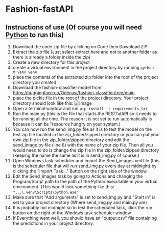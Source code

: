 # Fashion-fastAPI

## Instructions of use (Of course you will need [Python](python.org) to run this)

1. Download the code zip file by clicking on Code then Download ZIP
2. Extract the zip file (Just select extract here and not to another folder as there is already a folder inside the zip)
3. Create a new directory for this project
4. create a virtual environment in the project directory by running `python -m venv venv`
5. place the contents of the extracted zip folder into the root of the project directory you created 
6. Download the fashion-classifier model from https://huggingface.co/Odenusi/fashion-classifier/tree/main
7. place the pickle file in the root of the project directory. Your project directory should look like this: ![image](https://github.com/Odenusi/fashion-fastAPI/assets/126173522/6d5960d7-f261-4f71-9f21-317487d94dca)
8. Open a terminal window and run `pip install -r requirements.txt`
9. Run the main.py (this is the file that starts the RESTfulAPI so it needs to be running all the time. The reason it is not set to run automatically is because it can be "resource hungry on your system.)
10. You can now run the send_img.py file as it is to test the model on the test.zip file located in the zip_folder/zipped directory or you can put your own zip file in the zip_folder/zipped directory and edit the send_image.py file (line 8) with the name of your zip file. Then all you would need to do is change the zip file in the zip_folder/zipped directory (keeping the name the same as it is in send_img.py of course.)
11. Open Windows task scheduler and import the Send_images.xml file (this is the scheduler file that will run send_img.py every day at midnight) by clicking the "Import Task..." Button on the right side of the window.
12. Edit the Send_images task by going to Actions and changing the Program/Script path to the path of the Python executable in your virtual environment. (This would look something like this: `"...\.venv\Scripts\python.exe"`
13. Make sure that "Add arguments" is set to send_img.py and "Start in" is set to your project directory (Where send_img.py and main.py are)
14. It is probably not midnight so to test the scheduled task, click the run button on the right of the Windows task scheduler window
15. If Everything went well, you should have an "output.csv" file containing the predictions in your project directory.
